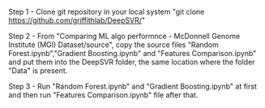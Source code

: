 Step 1 -  Clone git repository in your local system
"git clone https://github.com/griffithlab/DeepSVR/"

Step 2 - From "Comparing ML algo performnce - McDonnell Genome Institute (MGI) Dataset/source", copy the source files "Random Forest.ipynb","Gradient Boosting.ipynb" and "Features Comparison.ipynb" and put them into the DeepSVR folder, the same location where the folder "Data" is present.

Step 3 - Run "Random Forest.ipynb" and "Gradient Boosting.ipynb" at first and then run "Features Comparison.ipynb" file after that.
